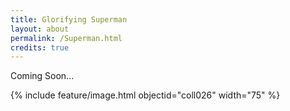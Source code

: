 ```yaml
---
title: Glorifying Superman
layout: about
permalink: /Superman.html
credits: true
---
```

Coming Soon...

{% include feature/image.html objectid="coll026" width="75" %}
